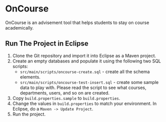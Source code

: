 # OnCourse

OnCourse is an advisement tool that helps students to stay on course
academically.

## Run The Project in Eclipse

1. Clone the Git repository and import it into Eclipse as a Maven project.
2. Create an empty databases and populate it using the following two
   SQL scripts:
   * `src/main/scripts/oncourse-create.sql` - create all the schema
     elements.
   * `src/main/scripts/oncourse-test-insert.sql` - create some
     sample data to play with. Please read the script to see what courses,
     departments, users, and so on are created.
3. Copy `build.properties.sample` to `build.properties`.
4. Change the values in `build.properties` to match your environment. In
   Eclipse, do a `Maven -> Update Project`. 
5. Run the project.
